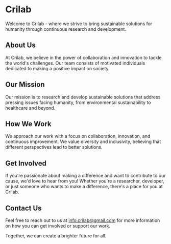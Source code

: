 # Crilab

Welcome to Crilab - where we strive to bring sustainable solutions for humanity through continuous research and development.

## About Us

At Crilab, we believe in the power of collaboration and innovation to tackle the world's challenges. Our team consists of motivated individuals dedicated to making a positive impact on society.

## Our Mission

Our mission is to research and develop sustainable solutions that address pressing issues facing humanity, from environmental sustainability to healthcare and beyond.

## How We Work

We approach our work with a focus on collaboration, innovation, and continuous improvement. We value diversity and inclusivity, believing that different perspectives lead to better solutions.

## Get Involved

If you're passionate about making a difference and want to contribute to our cause, we'd love to hear from you! Whether you're a researcher, developer, or just someone who wants to make a difference, there's a place for you at Crilab.

## Contact Us

Feel free to reach out to us at info.crilab@gmail.com for more information on how you can get involved or support our work.

Together, we can create a brighter future for all.

<!--

**Here are some ideas to get you started:**

🙋‍♀️ A short introduction - what is your organization all about?
🌈 Contribution guidelines - how can the community get involved?
👩‍💻 Useful resources - where can the community find your docs? Is there anything else the community should know?
🍿 Fun facts - what does your team eat for breakfast?
🧙 Remember, you can do mighty things with the power of [Markdown](https://docs.github.com/github/writing-on-github/getting-started-with-writing-and-formatting-on-github/basic-writing-and-formatting-syntax)
-->
